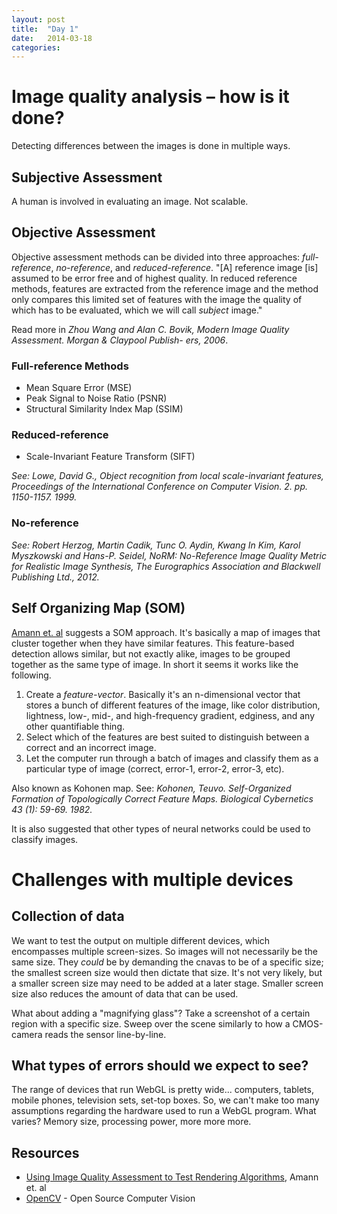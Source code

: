 ```yaml
---
layout: post
title:  "Day 1"
date:   2014-03-18
categories:
---
```


# Image quality analysis – how is it done?

Detecting differences between the images is done in multiple ways.

## Subjective Assessment

A human is involved in evaluating an image. Not scalable.


## Objective Assessment

Objective assessment methods can be divided into three approaches: *full-reference*, *no-reference*, and *reduced-reference*. "[A] reference image [is] assumed to be error free and of highest quality. In reduced reference methods, features are extracted from the reference image and the method only compares this limited set of features with the image the quality of which has to be evaluated, which we will call *subject* image."

Read more in *Zhou Wang and Alan C. Bovik, Modern Image Quality Assessment. Morgan & Claypool Publish- ers, 2006*.

### Full-reference Methods

* Mean Square Error (MSE)
* Peak Signal to Noise Ratio (PSNR)
* Structural Similarity Index Map (SSIM)


### Reduced-reference

* Scale-Invariant Feature Transform (SIFT)

*See: Lowe, David G., Object recognition from local scale-invariant features, Proceedings of the International Conference on Computer Vision. 2. pp. 1150-1157. 1999.*


### No-reference

*See: Robert Herzog, Martin Cadik, Tunc O. Aydin, Kwang In Kim, Karol Myszkowski and Hans-P. Seidel, NoRM: No-Reference Image Quality Metric for Realistic Image Synthesis, The Eurographics Association and Blackwell Publishing Ltd., 2012.*


## Self Organizing Map (SOM)

[Amann et. al][amann et. al] suggests a SOM approach. It's basically a map of images that cluster together when they have similar features. This feature-based detection allows similar, but not exactly alike, images to be grouped together as the same type of image. In short it seems it works like the following.

1. Create a *feature-vector*. Basically it's an n-dimensional vector that stores a bunch of different features of the image, like color distribution, lightness, low-, mid-, and high-frequency gradient, edginess, and any other quantifiable thing.
2. Select which of the features are best suited to distinguish between a correct and an incorrect image.
3. Let the computer run through a batch of images and classify them as a particular type of image (correct, error-1, error-2, error-3, etc).

Also known as Kohonen map. See: *Kohonen, Teuvo. Self-Organized Formation of Topologically Correct Feature Maps. Biological Cybernetics 43 (1): 59-69. 1982.*

It is also suggested that other types of neural networks could be used to classify images.


# Challenges with multiple devices

## Collection of data

We want to test the output on multiple different devices, which encompasses multiple screen-sizes. So images will not necessarily be the same size. They *could* be by demanding the cnavas to be of a specific size; the smallest screen size would then dictate that size. It's not very likely, but a smaller screen size may need to be added at a later stage. Smaller screen size also reduces the amount of data that can be used.

What about adding a "magnifying glass"? Take a screenshot of a certain region with a specific size. Sweep over the scene similarly to how a CMOS-camera reads the sensor line-by-line.


## What types of errors should we expect to see?

The range of devices that run WebGL is pretty wide... computers, tablets, mobile phones, television sets, set-top boxes. So, we can't make too many assumptions regarding the hardware used to run a WebGL program. What varies? Memory size, processing power, more more more.


## Resources

* [Using Image Quality Assessment to Test Rendering Algorithms][amann et. al], Amann et. al
* [OpenCV][opencv] - Open Source Computer Vision

[amann et. al]: http://wscg.zcu.cz/wscg2013/program/full/E43-full.pdf
[opencv]: http://opencv.org